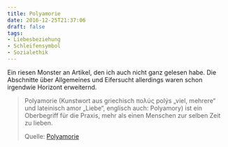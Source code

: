 ```yaml
---
title: Polyamorie
date: 2016-12-25T21:37:06
draft: false
tags:
- Liebesbeziehung
- Schleifensymbol
- Sozialethik
---
```


Ein riesen Monster an Artikel, den ich auch nicht ganz gelesen habe.
Die Abschnitte über Allgemeines und Eifersucht allerdings waren schon
irgendwie Horizont erweiternd.

> Polyamorie (Kunstwort aus griechisch πολύς polýs „viel, mehrere“ und
> lateinisch amor „Liebe“, englisch auch: Polyamory) ist ein Oberbegriff
> für die Praxis, mehr als einen Menschen zur selben Zeit zu lieben.
>
> Quelle: [Polyamorie](https://de.wikipedia.org/wiki/Polyamorie)